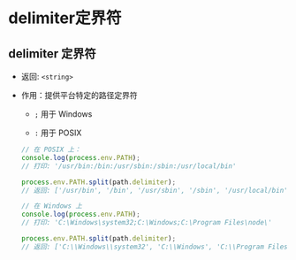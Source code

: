 # delimiter定界符

## delimiter 定界符

*   返回: `<string>`

*   作用：提供平台特定的路径定界符

    *   `;` 用于 Windows

    *   `:` 用于 POSIX

    ```javascript
    // 在 POSIX 上：
    console.log(process.env.PATH);
    // 打印: '/usr/bin:/bin:/usr/sbin:/sbin:/usr/local/bin'

    process.env.PATH.split(path.delimiter);
    // 返回: ['/usr/bin', '/bin', '/usr/sbin', '/sbin', '/usr/local/bin']
    ```

    ```javascript
    // 在 Windows 上
    console.log(process.env.PATH);
    // 打印: 'C:\Windows\system32;C:\Windows;C:\Program Files\node\'

    process.env.PATH.split(path.delimiter);
    // 返回: ['C:\\Windows\\system32', 'C:\\Windows', 'C:\\Program Files\\node\\']
    ```
